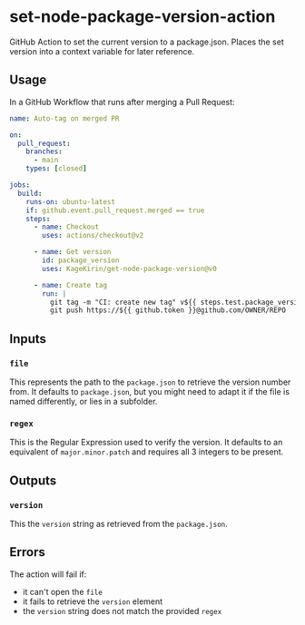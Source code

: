 # set-node-package-version-action

GitHub Action to set the current version to a package.json.
Places the set version into a context variable for later reference.

## Usage

In a GitHub Workflow that runs after merging a Pull Request:

```yaml
name: Auto-tag on merged PR

on:
  pull_request:
    branches:
      - main
    types: [closed]

jobs:
  build:
    runs-on: ubuntu-latest
    if: github.event.pull_request.merged == true
    steps:
      - name: Checkout
        uses: actions/checkout@v2

      - name: Get version
        id: package_version
        uses: KageKirin/get-node-package-version@v0

      - name: Create tag
        run: |
          git tag -m "CI: create new tag" v${{ steps.test.package_version.version }}
          git push https://${{ github.token }}@github.com/OWNER/REPO
```

## Inputs

### `file`

This represents the path to the `package.json` to retrieve the version number from.
It defaults to `package.json`,
but you might need to adapt it if the file is named differently,
or lies in a subfolder.

### `regex`

This is the Regular Expression used to verify the version.
It defaults to an equivalent of `major.minor.patch` and requires all 3 integers to be present.

## Outputs

### `version`

This the `version` string as retrieved from the `package.json`.

## Errors

The action will fail if:

* it can't open the `file`
* it fails to retrieve the `version` element
* the `version` string does not match the provided `regex`
